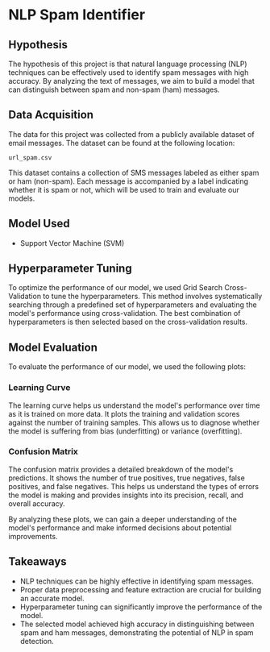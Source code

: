# NLP Spam Identifier

## Hypothesis
The hypothesis of this project is that natural language processing (NLP) techniques can be effectively used to identify spam messages with high accuracy. By analyzing the text of messages, we aim to build a model that can distinguish between spam and non-spam (ham) messages.

## Data Acquisition
The data for this project was collected from a publicly available dataset of email messages. The dataset can be found at the following location:

```
url_spam.csv
```

This dataset contains a collection of SMS messages labeled as either spam or ham (non-spam). Each message is accompanied by a label indicating whether it is spam or not, which will be used to train and evaluate our models.

## Model Used
- Support Vector Machine (SVM)


## Hyperparameter Tuning
To optimize the performance of our model, we used Grid Search Cross-Validation to tune the hyperparameters. This method involves systematically searching through a predefined set of hyperparameters and evaluating the model's performance using cross-validation. The best combination of hyperparameters is then selected based on the cross-validation results.


## Model Evaluation

To evaluate the performance of our model, we used the following plots:

### Learning Curve
The learning curve helps us understand the model's performance over time as it is trained on more data. It plots the training and validation scores against the number of training samples. This allows us to diagnose whether the model is suffering from bias (underfitting) or variance (overfitting).

### Confusion Matrix
The confusion matrix provides a detailed breakdown of the model's predictions. It shows the number of true positives, true negatives, false positives, and false negatives. This helps us understand the types of errors the model is making and provides insights into its precision, recall, and overall accuracy.

By analyzing these plots, we can gain a deeper understanding of the model's performance and make informed decisions about potential improvements.


## Takeaways
- NLP techniques can be highly effective in identifying spam messages.
- Proper data preprocessing and feature extraction are crucial for building an accurate model.
- Hyperparameter tuning can significantly improve the performance of the model.
- The selected model achieved high accuracy in distinguishing between spam and ham messages, demonstrating the potential of NLP in spam detection.
